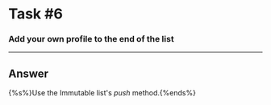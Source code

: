 # Task #6

### Add your own profile to the end of the list

---

## Answer

{%s%}Use the Immutable list's <i>push</i> method.{%ends%}
